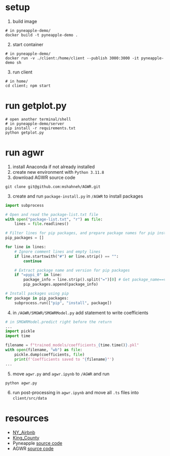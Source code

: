 # setup

1. build image

```shell
# in pyneapple-demo/
docker build -t pyneapple-demo .
```

2. start container

```shell
# in pyneapple-demo/
docker run -v ./client:/home/client --publish 3000:3000 -it pyneapple-demo sh
```

3. run client

```shell
# in home/
cd client; npm start
```

# run getplot.py

```shell
# open another terminal/shell
# in pyneapple-demo/server
pip install -r requirements.txt
python getplot.py
```

# run agwr

1. install Anaconda if not already installed
2. create new environment with `Python 3.11.8`
3. download AGWR source code

```shell
git clone git@github.com:mshahneh/AGWR.git
```

3. create and run `package-install.py` in `/AGWR` to install packages

```python
import subprocess

# Open and read the package-list.txt file
with open("package-list.txt", "r") as file:
	lines = file.readlines()

# Filter lines for pip packages, and prepare package names for pip installation
pip_packages = []

for line in lines:
	# Ignore comment lines and empty lines
	if line.startswith("#") or line.strip() == "":
		continue

    # Extract package name and version for pip packages
    if "=pypi_0" in line:
        package_info = line.strip().split("=")[0] # Get package_name==version
        pip_packages.append(package_info)

# Install packages using pip
for package in pip_packages:
	subprocess.run(["pip", "install", package])
```

4. in `/AGWR/SMGWR/SMGWRModel.py` add statement to write coefficients

```python
# in SMGWRModel.predict right before the return
...
import pickle
import time

filename = f"trained_models/coefficients_{time.time()}.pkl"
with open(filename, "wb") as file:
    pickle.dump(coefficients, file)
    print(f'Coefficients saved to "{filename}"')
...
```

5. move `agwr.py` and `agwr.ipynb` to `/AGWR` and run

```shell
python agwr.py
```

6. run post-processing in `agwr.ipynb` and move all `.ts` files into `client/src/data`

# resources

- [NY_Airbnb](https://www.kaggle.com/datasets/dgomonov/new-york-city-airbnb-open-data)
- [King_County](https://www.kaggle.com/datasets/harlfoxem/housesalesprediction)
- Pyneapple [source code](https://github.com/MagdyLab/Pyneapple)
- AGWR [source code](https://github.com/mshahneh/AGWR)


